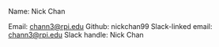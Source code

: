Name: Nick Chan

Email: chann3@rpi.edu
Github: nickchan99
Slack-linked email: chann3@rpi.edu
Slack handle: Nick Chan

